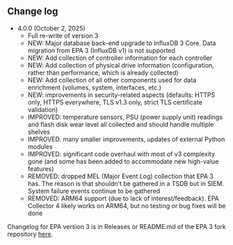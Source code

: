 ## Change log

- 4.0.0 (October 2, 2025)
  - Full re-write of version 3
  - NEW: Major database back-end upgrade to InfluxDB 3 Core. Data migration from EPA 3 (InfluxDB v1) is not supported  
  - NEW: Add collection of controller information for each controller
  - NEW: Add collection of physical drive information (configuration, rather than performance, which is already collected) 
  - NEW: Add collection of all other components used for data enrichment (volumes, system, interfaces, etc.)
  - NEW: improvements in security-related aspects (defaults: HTTPS only, HTTPS everywhere, TLS v1.3 only, strict TLS certificate validation)
  - IMPROVED: temperature sensors, PSU (power supply unit) readings and flash disk wear level all collected and should handle multiple shelves
  - IMPROVED: many smaller improvements, updates of external Python modules
  - IMPROVED: significant code overhaul with most of v3 complexity gone (and some has been added to accommodate new high-value features)
  - REMOVED: dropped MEL (Major Event Log) collection that EPA 3 has. The reason is that shouldn't be gathered in a TSDB but in SIEM. System failure events continue to be gathered
  - REMOVED: ARM64 support (due to lack of interest/feedback). EPA Collector 4 likely works on ARM64, but no testing or bug fixes will be done

Changelog for EPA version 3 is in Releases or README.md of the EPA 3 fork repository [here](https://github.com/scaleoutsean/eseries-perf-analyzer).